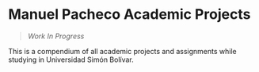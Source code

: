 # Manuel Pacheco Academic Projects

> *Work In Progress*

This is a compendium of all academic projects and assignments while studying in Universidad Simón Bolívar.